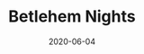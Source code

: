 ---
date: 2020-06-04 
title: Betlehem Nights
venue: College Lobby
category: Category 3
cover_photo: '/uploads/files/christmas.png'
desription:
---